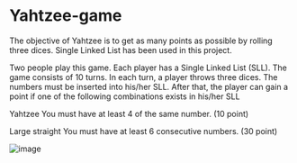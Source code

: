# Yahtzee-game
The objective of Yahtzee is to get as many points as possible by rolling three dices. 
Single Linked List has been used in this project.

Two people play this game. Each player has a Single Linked List (SLL).
The game consists of 10 turns. In each turn, a player throws three dices. The numbers must be inserted into his/her SLL.
After that, the player can gain a point if one of the following combinations exists in his/her SLL

Yahtzee You must have at least 4 of the same number. (10 point)

Large straight You must have at least 6 consecutive numbers. (30 point)

![image](https://github.com/0asa0/Yahtzee-game/assets/134441532/5c9b7257-ae15-407e-aecb-e5b4a5188deb)

